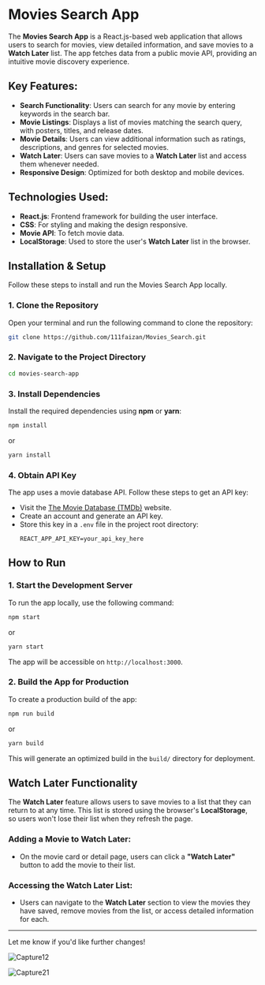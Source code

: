 # Movies Search App

The **Movies Search App** is a React.js-based web application that allows users to search for movies, view detailed information, and save movies to a **Watch Later** list. The app fetches data from a public movie API, providing an intuitive movie discovery experience.

## Key Features:
- **Search Functionality**: Users can search for any movie by entering keywords in the search bar.
- **Movie Listings**: Displays a list of movies matching the search query, with posters, titles, and release dates.
- **Movie Details**: Users can view additional information such as ratings, descriptions, and genres for selected movies.
- **Watch Later**: Users can save movies to a **Watch Later** list and access them whenever needed.
- **Responsive Design**: Optimized for both desktop and mobile devices.

## Technologies Used:
- **React.js**: Frontend framework for building the user interface.
- **CSS**: For styling and making the design responsive.
- **Movie API**: To fetch movie data.
- **LocalStorage**: Used to store the user's **Watch Later** list in the browser.

## Installation & Setup

Follow these steps to install and run the Movies Search App locally.

### 1. Clone the Repository
Open your terminal and run the following command to clone the repository:
```bash
git clone https://github.com/111faizan/Movies_Search.git
```

### 2. Navigate to the Project Directory
```bash
cd movies-search-app
```

### 3. Install Dependencies
Install the required dependencies using **npm** or **yarn**:
```bash
npm install
```
or
```bash
yarn install
```

### 4. Obtain API Key
The app uses a movie database API. Follow these steps to get an API key:
- Visit the [The Movie Database (TMDb)](https://www.themoviedb.org/) website.
- Create an account and generate an API key.
- Store this key in a `.env` file in the project root directory:
  ```
  REACT_APP_API_KEY=your_api_key_here
  ```

## How to Run

### 1. Start the Development Server
To run the app locally, use the following command:
```bash
npm start
```
or
```bash
yarn start
```
The app will be accessible on `http://localhost:3000`.

### 2. Build the App for Production
To create a production build of the app:
```bash
npm run build
```
or
```bash
yarn build
```
This will generate an optimized build in the `build/` directory for deployment.

## Watch Later Functionality

The **Watch Later** feature allows users to save movies to a list that they can return to at any time. This list is stored using the browser's **LocalStorage**, so users won't lose their list when they refresh the page.

### Adding a Movie to Watch Later:
- On the movie card or detail page, users can click a **"Watch Later"** button to add the movie to their list.

### Accessing the Watch Later List:
- Users can navigate to the **Watch Later** section to view the movies they have saved, remove movies from the list, or access detailed information for each.

---

Let me know if you'd like further changes!

![Capture12](https://github.com/user-attachments/assets/811def82-4852-4f68-8d7d-82bc087ff3c6)


![Capture21](https://github.com/user-attachments/assets/34586209-829d-4440-ab8e-abd560362273)
